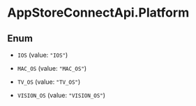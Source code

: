 # AppStoreConnectApi.Platform

## Enum


* `IOS` (value: `"IOS"`)

* `MAC_OS` (value: `"MAC_OS"`)

* `TV_OS` (value: `"TV_OS"`)

* `VISION_OS` (value: `"VISION_OS"`)


